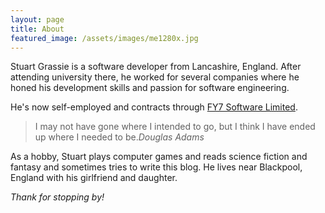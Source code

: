 ```yaml
---
layout: page
title: About
featured_image: /assets/images/me1280x.jpg
---
```


Stuart Grassie is a software developer from Lancashire, England. After attending university there, he worked for several companies where he honed his development skills and passion for software engineering.

He's now self-employed and contracts through <a href="https://www.fy7softwarelimited.co.uk">FY7 Software Limited</a>.

>I may not have gone where I intended to go, but I think I have ended up where I needed to be.<cite>Douglas Adams</cite>

As a hobby, Stuart plays computer games and reads science fiction and fantasy and sometimes tries to write this blog. He lives near Blackpool, England with his girlfriend and daughter.

*Thank for stopping by!*